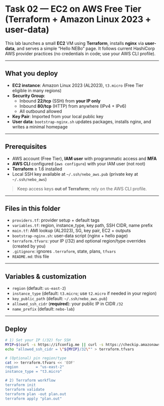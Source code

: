 # Task 02 — EC2 on AWS Free Tier (Terraform + Amazon Linux 2023 + user-data)

This lab launches a small **EC2** VM using **Terraform**, installs **nginx** via **user-data**, and serves a simple “Hello NEBo” page. It follows current HashiCorp AWS provider practices (no credentials in code; use your AWS CLI profile).

---

## What you deploy

- **EC2 instance**: Amazon Linux 2023 (AL2023), `t3.micro` (Free Tier eligible in many regions)
- **Security Group**:
  - Inbound **22/tcp** (SSH) from **your IP only**
  - Inbound **80/tcp** (HTTP) from anywhere (IPv4 + IPv6)
  - All outbound allowed
- **Key Pair**: Imported from your local public key
- **User data**: `bootstrap-nginx.sh` updates packages, installs nginx, and writes a minimal homepage

---

## Prerequisites

- AWS account (Free Tier), **IAM user** with programmatic access and **MFA**
- **AWS CLI** configured (`aws configure`) with your IAM user (not root)
- **Terraform** ≥ 1.6 installed
- Local SSH key available at `~/.ssh/nebo_aws.pub` (private key at `~/.ssh/nebo_aws`)

> Keep access keys **out of Terraform**; rely on the AWS CLI profile.

---

## Files in this folder

- `providers.tf`: provider setup + default tags
- `variables.tf`: region, instance_type, key path, SSH CIDR, name prefix
- `main.tf`: AMI lookup (AL2023), SG, key pair, EC2 + outputs
- `bootstrap-nginx.sh`: user-data script (nginx + hello page)
- `terraform.tfvars`: your IP (/32) and optional region/type overrides (created by you)
- `.gitignore`: ignores `.terraform`, state, plans, `tfvars`
- `README.md`: this file

---

## Variables & customization

- `region` (default: `us-east-2`)
- `instance_type` (default: `t3.micro`; use `t2.micro` if needed in your region)
- `key_public_path` (default: `~/.ssh/nebo_aws.pub`)
- `allowed_ssh_cidr` (**required**): your public IP in CIDR `/32`
- `name_prefix` (default: `nebo-lab`)

---

## Deploy 

```bash
# 1) Set your IP (/32) for SSH
MYIP=$(curl -s https://ifconfig.me || curl -s https://checkip.amazonaws.com)
echo "allowed_ssh_cidr = \"${MYIP}/32\"" > terraform.tfvars

# (Optional) pin region/type
cat >> terraform.tfvars << 'EOF'
region        = "us-east-2"
instance_type = "t3.micro"

# 2) Terraform workflow
terraform init
terraform validate
terraform plan -out plan.out
terraform apply "plan.out"
